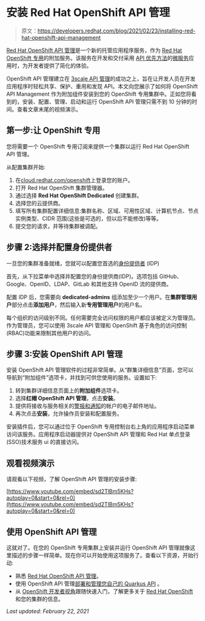 # 安装 Red Hat OpenShift API 管理

> 原文：<https://developers.redhat.com/blog/2021/02/23/installing-red-hat-openshift-api-management>

[Red Hat OpenShift API 管理](https://developers.redhat.com/products/rhoam/overview)是一个新的托管应用程序服务，作为 [Red Hat OpenShift 专用](https://www.openshift.com/products/dedicated/)的附加服务。该服务在开发和交付采用 [API 优先方法](https://developers.redhat.com/blog/2019/12/02/apis-as-a-product-get-the-value-out-of-your-apis/)的[微服务](https://developers.redhat.com/topics/microservices)应用时，为开发者提供了简化的体验。

OpenShift API 管理建立在 [3scale API 管理](https://developers.redhat.com/products/3scale/overview)的成功之上，旨在让开发人员在开发应用程序时轻松共享、保护、重用和发现 API。本文向您展示了如何将 OpenShift API Management 作为附加组件安装到您的 OpenShift 专用集群中。正如您将看到的，安装、配置、管理、启动和运行 OpenShift API 管理只需不到 10 分钟的时间。查看文章末尾的视频演示。

## 第一步:让 OpenShift 专用

您将需要一个 OpenShift 专用订阅来提供一个集群以运行 Red Hat OpenShift API 管理。

从配置集群开始:

1.  在[cloud.redhat.com/openshift](https://cloud.redhat.com)上登录您的账户。
2.  打开 Red Hat OpenShift 集群管理器。
3.  通过选择 **Red Hat OpenShift Dedicated** 创建集群。
4.  选择您的云提供商。
5.  填写所有集群配置详细信息:集群名称、区域、可用性区域、计算机节点、节点实例类型、CIDR 范围(这些是可选的，但以后不能修改)等等。
6.  提交您的请求，并等待集群被调配。

## 步骤 2:选择并配置身份提供者

一旦您的集群准备就绪，您就可以配置您首选的[身份提供者](https://access.redhat.com/documentation/en-us/openshift_dedicated/4/html/authentication/configuring-identity-providers) (IDP)

首先，从下拉菜单中选择并配置您的身份提供商(IDP)。选项包括 GitHub、Google、OpenID、LDAP、GitLab 和其他支持 OpenID 流的提供商。

配置 IDP 后，您需要向 **dedicated-admins** 组添加至少一个用户。在**集群管理用户**部分点击**添加用户**，然后输入新**专用管理用户**的用户名。

每个组织的访问级别不同。任何需要完全访问权限的用户都应该被定义为管理员。作为管理员，您可以使用 3scale API 管理和 OpenShift 基于角色的访问控制(RBAC)功能来限制其他用户的访问。

## 步骤 3:安装 OpenShift API 管理

安装 OpenShift API 管理软件的过程非常简单。从“群集详细信息”页面，您可以导航到“附加组件”选项卡，并找到可供您使用的服务。设置如下:

1.  转到集群详细信息页面上的**附加组件**选项卡。
2.  选择**红帽 OpenShift API 管理**，点击**安装**。
3.  提供将接收与服务相关的[警报和通知](https://access.redhat.com/documentation/en-us/red_hat_openshift_api_management/1/topic/c26ddfc9-e5bd-4685-a403-7f84697a6e8a)的帐户的电子邮件地址。
4.  再次点击**安装**，允许操作员安装和配置服务。

安装插件后，您可以通过位于 OpenShift 专用控制台右上角的应用程序启动菜单访问该服务。应用程序启动器提供对 OpenShift API 管理和 Red Hat 单点登录(SSO)技术服务 ui 的直接访问。

## 观看视频演示

请观看以下视频，了解 OpenShift API 管理的安装步骤:

[https://www.youtube.com/embed/sd2TlBm5KHs?autoplay=0&start=0&rel=0](https://www.youtube.com/embed/sd2TlBm5KHs?autoplay=0&start=0&rel=0)

## 使用 OpenShift API 管理

这就对了。在您的 OpenShift 专用集群上安装并运行 OpenShift API 管理就像这里描述的步骤一样简单。现在你可以开始使用这项服务了。查看以下资源，开始行动:

*   熟悉 [Red Hat OpenShift API 管理](https://developers.redhat.com/products/rhoam/overview)。
*   使用 OpenShift API 管理[部署和管理您自己的 Quarkus API](https://www.youtube.com/watch?v=NzNgc0f75pc) 。
*   从 [OpenShift 开发者视角](https://docs.openshift.com/container-platform/4.2/web_console/odc-about-developer-perspective.html)跟随快速入门，了解更多关于 [Red Hat OpenShift](https://developers.redhat.com/products/openshift/overview) 和您的集群的信息。

*Last updated: February 22, 2021*